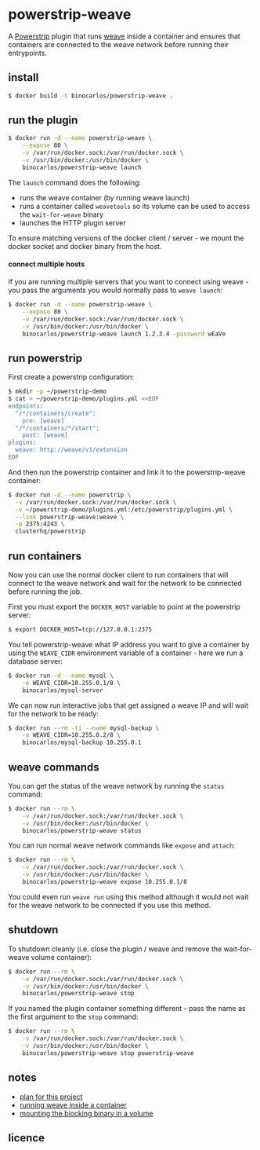 powerstrip-weave
================

A [Powerstrip](https://github.com/ClusterHQ/powerstrip) plugin that runs [weave](https://github.com/zettio/weave) inside a container and ensures that containers are connected to the weave network before running their entrypoints.

## install

```bash
$ docker build -t binocarlos/powerstrip-weave .
```

## run the plugin

```bash
$ docker run -d --name powerstrip-weave \
    --expose 80 \
    -v /var/run/docker.sock:/var/run/docker.sock \
    -v /usr/bin/docker:/usr/bin/docker \
    binocarlos/powerstrip-weave launch
```

The `launch` command does the following:

 * runs the weave container (by running weave launch)
 * runs a container called `weavetools` so its volume can be used to access the `wait-for-weave` binary
 * launches the HTTP plugin server

To ensure matching versions of the docker client / server - we mount the docker socket and docker binary from the host.

#### connect multiple hosts

If you are running multiple servers that you want to connect using weave - you pass the arguments you would normally pass to `weave launch`:

```bash
$ docker run -d --name powerstrip-weave \
    --expose 80 \
    -v /var/run/docker.sock:/var/run/docker.sock \
    -v /usr/bin/docker:/usr/bin/docker \
    binocarlos/powerstrip-weave launch 1.2.3.4 -password wEaVe
```

## run powerstrip

First create a powerstrip configuration:

```bash
$ mkdir -p ~/powerstrip-demo
$ cat > ~/powerstrip-demo/plugins.yml <<EOF
endpoints:
  "/*/containers/create":
    pre: [weave]
  "/*/containers/*/start":
    post: [weave]
plugins:
  weave: http://weave/v1/extension
EOF
```

And then run the powerstrip container and link it to the powerstrip-weave container:

```bash
$ docker run -d --name powerstrip \
  -v /var/run/docker.sock:/var/run/docker.sock \
  -v ~/powerstrip-demo/plugins.yml:/etc/powerstrip/plugins.yml \
  --link powerstrip-weave:weave \
  -p 2375:4243 \
  clusterhq/powerstrip
```

## run containers

Now you can use the normal docker client to run containers that will connect to the weave network and wait for the network to be connected before running the job.

First you must export the `DOCKER_HOST` variable to point at the powerstrip server:

```bash
$ export DOCKER_HOST=tcp://127.0.0.1:2375
```

You tell powerstrip-weave what IP address you want to give a container by using the `WEAVE_CIDR` environment variable of a container - here we run a database server:

```bash
$ docker run -d --name mysql \
    -e WEAVE_CIDR=10.255.0.1/8 \
    binocarlos/mysql-server
```

We can now run interactive jobs that get assigned a weave IP and will wait for the network to be ready:

```bash
$ docker run --rm -ti --name mysql-backup \
    -e WEAVE_CIDR=10.255.0.2/8 \
    binocarlos/mysql-backup 10.255.0.1
```

## weave commands

You can get the status of the weave network by running the `status` command:

```bash
$ docker run --rm \
    -v /var/run/docker.sock:/var/run/docker.sock \
    -v /usr/bin/docker:/usr/bin/docker \
    binocarlos/powerstrip-weave status
```

You can run normal weave network commands like `expose` and `attach`:

```bash
$ docker run --rm \
    -v /var/run/docker.sock:/var/run/docker.sock \
    -v /usr/bin/docker:/usr/bin/docker \
    binocarlos/powerstrip-weave expose 10.255.0.1/8
```

You could even run `weave run` using this method although it would not wait for the weave network to be connected if you use this method.

## shutdown

To shutdown cleanly (i.e. close the plugin / weave and remove the wait-for-weave volume container):

```bash
$ docker run --rm \
    -v /var/run/docker.sock:/var/run/docker.sock \
    -v /usr/bin/docker:/usr/bin/docker \
    binocarlos/powerstrip-weave stop
```

If you named the plugin container something different - pass the name as the first argument to the `stop` command:

```bash
$ docker run --rm \
    -v /var/run/docker.sock:/var/run/docker.sock \
    -v /usr/bin/docker:/usr/bin/docker \
    binocarlos/powerstrip-weave stop powerstrip-weave
```

## notes

 * [plan for this project](https://github.com/zettio/weave/issues/47#issuecomment-69471269)
 * [running weave inside a container](https://github.com/zettio/weave/issues/312)
 * [mounting the blocking binary in a volume](https://github.com/zettio/weave/issues/47#issuecomment-68787816)

## licence